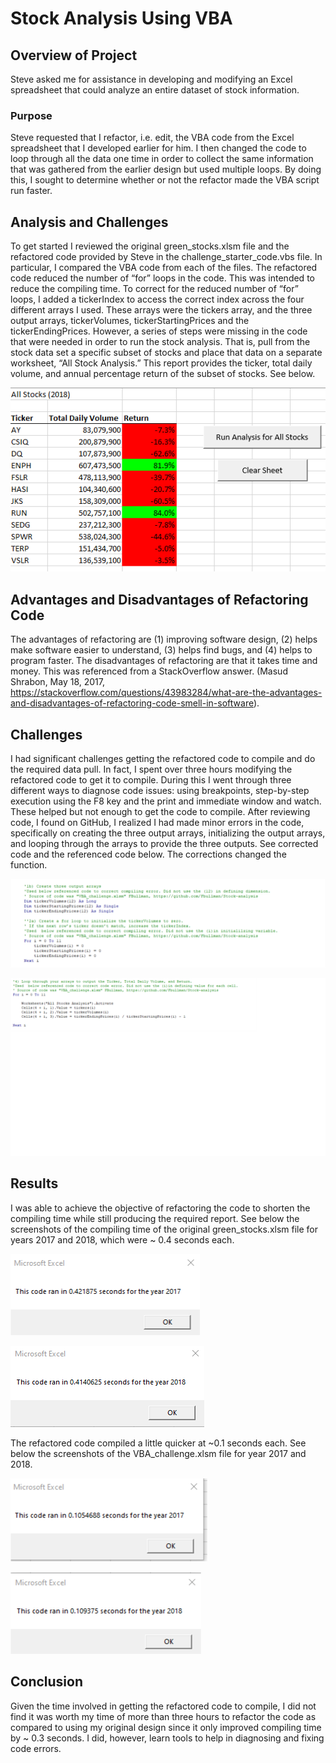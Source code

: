 # Stock Analysis Using VBA

## Overview of Project

Steve asked me for assistance in developing and modifying an Excel spreadsheet that could analyze an entire
dataset of stock information.</p>

### Purpose
Steve requested that I refactor, i.e. edit, the VBA code from the Excel spreadsheet that I developed earlier
for him. I then changed the code to loop through all the data one time in order to collect the same 
information that was gathered from the earlier design but used multiple loops. By doing this, I sought to
determine whether or not the refactor made the VBA script run faster.</p>

## Analysis and Challenges
To get started I reviewed the original green_stocks.xlsm file and the refactored code provided by Steve in 
the challenge_starter_code.vbs file. In particular, I compared the VBA code from each of the files. The 
refactored code reduced the number of “for” loops in the code. This was intended to reduce the compiling 
time. To correct for the reduced number of “for” loops, I added a tickerIndex to access the correct index 
across the four different arrays I used. These arrays were the tickers array, and the three output arrays, 
tickerVolumes, tickerStartingPrices and the tickerEndingPrices. However, a series of steps were missing in 
the code that were needed in order to run the stock analysis. That is, pull from the stock data set a specific 
subset of stocks and place that data on a separate worksheet, “All Stock Analysis.” This report provides the 
ticker, total daily volume, and annual percentage return of the subset of stocks. See below. </p>

![Stock_report.png](https://github.com/Robertfnicholson/Stock-analysis/blob/afff29f5c918d6a06f7dfff6666593c240b3a133/Stock_Report.png)

## Advantages and Disadvantages of Refactoring Code
The advantages of refactoring are (1) improving software design, (2) helps make software easier to 
understand, (3) helps find bugs, and (4) helps to program faster. The disadvantages of refactoring are that it 
takes time and money. This was referenced from a StackOverflow answer. (Masud Shrabon, May 18, 2017, 
https://stackoverflow.com/questions/43983284/what-are-the-advantages-and-disadvantages-of-refactoring-code-smell-in-software). 
</p>

## Challenges
I had significant challenges getting the refactored code to compile and do the required data pull. In fact, I 
spent over three hours modifying the refactored code to get it to compile. During this I went through three 
different ways to diagnose code issues: using breakpoints, step-by-step execution using the F8 key and the 
print and immediate window and watch. These helped but not enough to get the code to compile. After 
reviewing code, I found on GitHub, I realized I had made minor errors in the code, specifically on creating 
the three output arrays, initializing the output arrays, and looping through the arrays to provide the three 
outputs. See corrected code and the referenced code below. The corrections changed the function. </p>

![VBA_code_Steps_1B_2A.png](https://github.com/Robertfnicholson/Stock-analysis/blob/afff29f5c918d6a06f7dfff6666593c240b3a133/VBA_code_Steps_1B_2A.png)

![VBA_code_Step_4.png](https://github.com/Robertfnicholson/Stock-analysis/blob/afff29f5c918d6a06f7dfff6666593c240b3a133/VBA_code_Step_4.png)

## Results
I was able to achieve the objective of refactoring the code to shorten the compiling time while still 
producing the required report. See below the screenshots of the compiling time of the original 
green_stocks.xlsm file for years 2017 and 2018, which were ~ 0.4 seconds each.

![green_stocks_2017.png](https://github.com/Robertfnicholson/Stock-analysis/blob/afff29f5c918d6a06f7dfff6666593c240b3a133/green_stocks_2017.png)

![green_stocks_2018](https://github.com/Robertfnicholson/Stock-analysis/blob/afff29f5c918d6a06f7dfff6666593c240b3a133/green_stocks_2018.png)

The refactored code compiled a little quicker at ~0.1 seconds each. See below the screenshots of the 
VBA_challenge.xlsm file for year 2017 and 2018.

![VBA_Challenge_2017.png](https://github.com/Robertfnicholson/Stock-analysis/blob/afff29f5c918d6a06f7dfff6666593c240b3a133/VBA_Challenge_2017.png)

![VBA_Challenge_2018](https://github.com/Robertfnicholson/Stock-analysis/blob/afff29f5c918d6a06f7dfff6666593c240b3a133/VBA_Challenge_2018.png)


## Conclusion
Given the time involved in getting the refactored code to compile, I did not find it was worth my time 
of more than three hours to refactor the code as compared to using my original design since it only improved 
compiling time by ~ 0.3 seconds. I did, however, learn tools to help in diagnosing and fixing code errors.</p>


